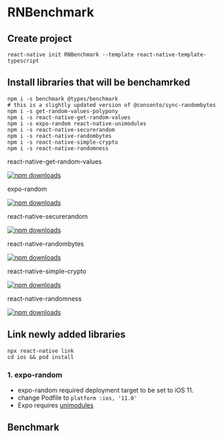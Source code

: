 # RNBenchmark

## Create project

```shell
react-native init RNBenchmark --template react-native-template-typescript
```

## Install libraries that will be benchamrked

```shell
npm i -s benchmark @types/benchmark
# this is a slightly updated version of @consento/sync-randombytes
npm i -s get-random-values-polypony
npm i -s react-native-get-random-values
npm i -s expo-random react-native-unimodules
npm i -s react-native-securerandom
npm i -s react-native-randombytes
npm i -s react-native-simple-crypto
npm i -s react-native-randomness
```

react-native-get-random-values

[![npm downloads](https://img.shields.io/npm/dw/react-native-get-random-values.svg?label=npm%20downloads&style=for-the-badge)](https://npmcharts.com/compare/react-native-get-random-values?minimal=true)

expo-random

[![npm downloads](https://img.shields.io/npm/dw/expo-random.svg?label=npm%20downloads&style=for-the-badge)](https://npmcharts.com/compare/expo-random?minimal=true)

react-native-securerandom

[![npm downloads](https://img.shields.io/npm/dw/react-native-securerandom.svg?label=npm%20downloads&style=for-the-badge)](https://npmcharts.com/compare/react-native-securerandom?minimal=true)

react-native-randombytes

[![npm downloads](https://img.shields.io/npm/dw/@consento/sync-randombytes.svg?label=npm%20downloads&style=for-the-badge)](https://npmcharts.com/compare/@consento/sync-randombytes?minimal=true)

react-native-simple-crypto

[![npm downloads](https://img.shields.io/npm/dw/react-native-simple-crypto.svg?label=npm%20downloads&style=for-the-badge)](https://npmcharts.com/compare/react-native-simple-crypto?minimal=true)

react-native-randomness

[![npm downloads](https://img.shields.io/npm/dw/react-native-randomness.svg?label=npm%20downloads&style=for-the-badge)](https://npmcharts.com/compare/react-native-randomness?minimal=true)

## Link newly added libraries

```shell
npx react-native link
cd ios && pod install
```

### 1. expo-random

- expo-random required deployment target to be set to iOS 11.
- change Podfile to `platform :ios, '11.0'`
- Expo requires [unimodules](https://docs.expo.io/bare/installing-unimodules/)

## Benchmark


